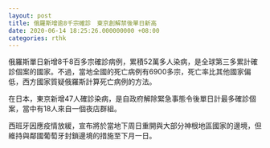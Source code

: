 ```yaml
---
layout: post
title: 俄羅斯增逾8千宗確診　東京創解禁後單日新高
date: 2020-06-14 18:25:26.000000000 +08:00
categories: rthk
---
```


俄羅斯單日新增8千8百多宗確診病例，累積52萬多人染病，是全球第三多累計確診個案的國家。不過，當地全國的死亡病例有6900多宗，死亡率比其他國家偏低，西方國家質疑俄羅斯計算死亡病例的方法。

在日本，東京新增47人確診染病，是自政府解除緊急事態令後單日計最多確診個案，當中有18人來自一個夜店群組。

西班牙因應疫情放緩，宣布將於當地下周日重開與大部分神根地區國家的邊境，但維持與鄰國葡萄牙封鎖邊境的措施至下月一日。
